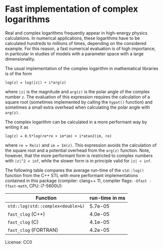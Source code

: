 # Fast implementation of complex logarithms

Real and complex logarithms frequently appear in high-energy physics
calculations. In numerical applications, these logarithms have to be
calculated hundreds to millions of times, depending on the considered
example. For this reason, a fast numerical evaluation is of high
importance, in particular in studies of models with a parameter space
with a large dimensionality.

The usual implementation of the complex logarithm in mathematical
libraries is of the form

    log(z) = log(|z|) + i*arg(z)

where `|z|` is the magnitude and `arg(z)` is the polar angle of the
complex number `z`. The evaluation of this expression requires the
calculation of a square root (sometimes implemented by calling the
`hypot()` function) and sometimes a small extra overhead when
calculating the polar angle with `arg(z)`.

The complex logarithm can be calculated in a more performant way by
writing it as

    log(z) = 0.5*log(re*re + im*im) + i*atan2(im, re)

where `re = Re(z)` and `im = Im(z)`. This expression avoids the
calculation of the square root and a potential overhead from the
`arg(z)` function. Note, however, that the more performant form is
restricted to complex numbers with `|z|^2 < inf`, while the slower
form is in principle valid for `|z| < inf`.

The following table compares the average run-time of the `std::log()`
function from the C++ STL with more performant implementations
contained in this package (compiler: clang++ 11, compiler flags:
`-Ofast -ffast-math`, CPU: i7-5600U):

| Function                          | run-time in ms |
|-----------------------------------|----------------|
| `std::log(std::complex<double>&)` | 5.7e-05        |
| `fast_clog` (C++)                 | 4.0e-05        |
| `fast_clog` (C)                   | 4.1e-05        |
| `fast_clog` (FORTRAN)             | 4.2e-05        |


License: CC0

